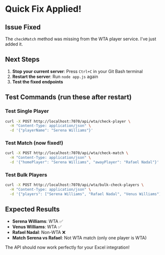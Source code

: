 # Quick Fix Applied!

## Issue Fixed
The `checkMatch` method was missing from the WTA player service. I've just added it.

## Next Steps
1. **Stop your current server**: Press `Ctrl+C` in your Git Bash terminal
2. **Restart the server**: Run `node app.js` again
3. **Test the fixed endpoints**

## Test Commands (run these after restart)

### Test Single Player
```bash
curl -X POST http://localhost:7070/api/wta/check-player \
  -H "Content-Type: application/json" \
  -d '{"playerName": "Serena Williams"}'
```

### Test Match (now fixed!)
```bash
curl -X POST http://localhost:7070/api/wta/check-match \
  -H "Content-Type: application/json" \
  -d '{"homePlayer": "Serena Williams", "awayPlayer": "Rafael Nadal"}'
```

### Test Bulk Players
```bash
curl -X POST http://localhost:7070/api/wta/bulk-check-players \
  -H "Content-Type: application/json" \
  -d '{"players": ["Serena Williams", "Rafael Nadal", "Venus Williams"]}'
```

## Expected Results
- **Serena Williams**: WTA ✅
- **Venus Williams**: WTA ✅  
- **Rafael Nadal**: Non-WTA ❌
- **Match Serena vs Rafael**: Not WTA match (only one player is WTA)

The API should now work perfectly for your Excel integration!